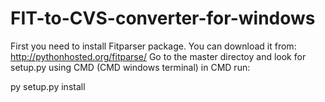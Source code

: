 # FIT-to-CVS-converter-for-windows

First you need to install Fitparser package. You can download it from: http://pythonhosted.org/fitparse/
Go to the master directoy and look for setup.py using CMD (CMD windows terminal)
in CMD run:

py setup.py install


